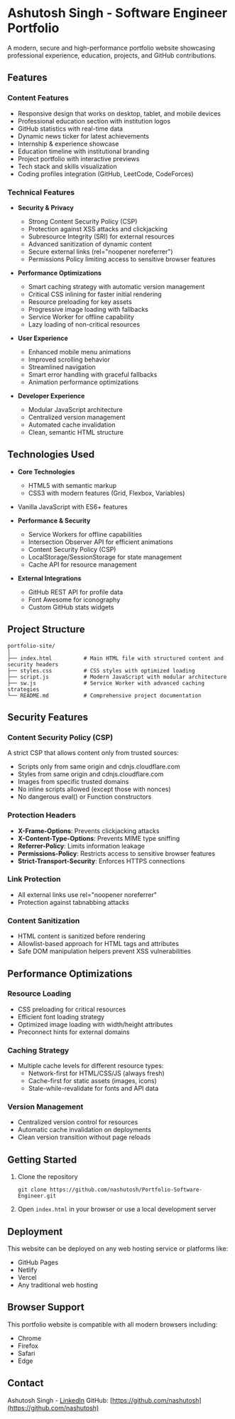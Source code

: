 # Ashutosh Singh - Software Engineer Portfolio

A modern, secure and high-performance portfolio website showcasing professional experience, education, projects, and GitHub contributions.

## Features

### Content Features
- Responsive design that works on desktop, tablet, and mobile devices
- Professional education section with institution logos
- GitHub statistics with real-time data
- Dynamic news ticker for latest achievements
- Internship & experience showcase
- Education timeline with institutional branding
- Project portfolio with interactive previews
- Tech stack and skills visualization
- Coding profiles integration (GitHub, LeetCode, CodeForces)

### Technical Features
- **Security & Privacy**
  - Strong Content Security Policy (CSP)
  - Protection against XSS attacks and clickjacking
  - Subresource Integrity (SRI) for external resources
  - Advanced sanitization of dynamic content
  - Secure external links (rel="noopener noreferrer")
  - Permissions Policy limiting access to sensitive browser features

- **Performance Optimizations**
  - Smart caching strategy with automatic version management
  - Critical CSS inlining for faster initial rendering
  - Resource preloading for key assets
  - Progressive image loading with fallbacks
  - Service Worker for offline capability
  - Lazy loading of non-critical resources

- **User Experience**
  - Enhanced mobile menu animations
  - Improved scrolling behavior
  - Streamlined navigation
  - Smart error handling with graceful fallbacks
  - Animation performance optimizations
  
- **Developer Experience**
  - Modular JavaScript architecture
  - Centralized version management
  - Automated cache invalidation
  - Clean, semantic HTML structure

## Technologies Used

- **Core Technologies**
  - HTML5 with semantic markup
  - CSS3 with modern features (Grid, Flexbox, Variables)
- Vanilla JavaScript with ES6+ features
  
- **Performance & Security**
  - Service Workers for offline capabilities
  - Intersection Observer API for efficient animations
  - Content Security Policy (CSP)
  - LocalStorage/SessionStorage for state management
  - Cache API for resource management

- **External Integrations**
  - GitHub REST API for profile data
  - Font Awesome for iconography
  - Custom GitHub stats widgets

## Project Structure

```
portfolio-site/
│
├── index.html          # Main HTML file with structured content and security headers
├── styles.css          # CSS styles with optimized loading
├── script.js           # Modern JavaScript with modular architecture
├── sw.js               # Service Worker with advanced caching strategies
└── README.md           # Comprehensive project documentation
```

## Security Features

### Content Security Policy (CSP)
A strict CSP that allows content only from trusted sources:
- Scripts only from same origin and cdnjs.cloudflare.com
- Styles from same origin and cdnjs.cloudflare.com
- Images from specific trusted domains
- No inline scripts allowed (except those with nonces)
- No dangerous eval() or Function constructors

### Protection Headers
- **X-Frame-Options**: Prevents clickjacking attacks
- **X-Content-Type-Options**: Prevents MIME type sniffing
- **Referrer-Policy**: Limits information leakage
- **Permissions-Policy**: Restricts access to sensitive browser features
- **Strict-Transport-Security**: Enforces HTTPS connections

### Link Protection
- All external links use rel="noopener noreferrer"
- Protection against tabnabbing attacks

### Content Sanitization
- HTML content is sanitized before rendering
- Allowlist-based approach for HTML tags and attributes
- Safe DOM manipulation helpers prevent XSS vulnerabilities

## Performance Optimizations

### Resource Loading
- CSS preloading for critical resources
- Efficient font loading strategy
- Optimized image loading with width/height attributes
- Preconnect hints for external domains

### Caching Strategy
- Multiple cache levels for different resource types:
  - Network-first for HTML/CSS/JS (always fresh)
  - Cache-first for static assets (images, icons)
  - Stale-while-revalidate for fonts and API data

### Version Management
- Centralized version control for resources
- Automatic cache invalidation on deployments
- Clean version transition without page reloads

## Getting Started

1. Clone the repository
   ```
   git clone https://github.com/nashutosh/Portfolio-Software-Engineer.git
   ```

2. Open `index.html` in your browser or use a local development server

## Deployment

This website can be deployed on any web hosting service or platforms like:

- GitHub Pages
- Netlify
- Vercel
- Any traditional web hosting

## Browser Support

This portfolio website is compatible with all modern browsers including:

- Chrome
- Firefox
- Safari
- Edge

## Contact

Ashutosh Singh - [LinkedIn](https://www.linkedin.com/in/ashutosh-singh-7945812b2/)
GitHub: [https://github.com/nashutosh](https://github.com/nashutosh) 